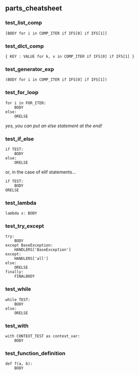 parts_cheatsheet
----------------

### test_list_comp

```{python}
[BODY for i in COMP_ITER if IFS[0] if IFS[1]]
```

### test_dict_comp

```{python}
{ KEY : VALUE for k, v in COMP_ITER if IFS[0] if IFS[1] }
```
### test_generator_exp

```{python}
(BODY for i in COMP_ITER if IFS[0] if IFS[1])
```

### test_for_loop
```{python}
for i in FOR_ITER:
    BODY
else:
    ORELSE
```

_yes, you can put an else statement at the end!_

### test_if_else

```{python}
if TEST:
    BODY
else:
    ORELSE
```

or, in the case of elif statements...

```{python}
if TEST:
    BODY
ORELSE
```

### test_lambda
```{python}
lambda x: BODY
```

### test_try_except

```{python}
try:
    BODY
except BaseException:
    HANDLERS['BaseException']
except:
    HANDLERS['all']
else: 
    ORELSE
finally:
    FINALBODY
```

### test_while

```{python}
while TEST:
    BODY
else:
    ORELSE
```

### test_with

```{python}
with CONTEXT_TEST as context_var:
    BODY
```

### test_function_definition

```{python}
def f(a, b):
    BODY
```
